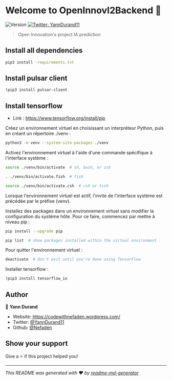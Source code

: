 # Welcome to OpenInnovI2Backend 👋
![Version](https://img.shields.io/badge/version-0.0.1-blue.svg?cacheSeconds=2592000)
[![Twitter: YannDurand11](https://img.shields.io/twitter/follow/YannDurand11.svg?style=social)](https://twitter.com/YannDurand11)

> Open Innovation's project IA prediction

## Install all dependencies

```sh
pip3 install -requirements.txt
```

## Install pulsar client

```sh
!pip3 install pulsar-client
```

## Install tensorflow
* Link : https://www.tensorflow.org/install/pip

Créez un environnement virtuel en choisissant un interpréteur Python, puis en créant un répertoire ./venv :
```sh
python3 -m venv --system-site-packages ./venv
```

Activez l'environnement virtuel à l'aide d'une commande spécifique à l'interface système :
```sh
source ./venv/bin/activate  # sh, bash, or zsh

. ./venv/bin/activate.fish  # fish

source ./venv/bin/activate.csh  # csh or tcsh
```

Lorsque l'environnement virtuel est actif, l'invite de l'interface système est précédée par le préfixe (venv).

Installez des packages dans un environnement virtuel sans modifier la configuration du système hôte. Pour ce faire, commencez par mettre à niveau pip :
```sh
pip install --upgrade pip

pip list  # show packages installed within the virtual environment
```

Pour quitter l'environnement virtuel :
```sh
deactivate  # don't exit until you're done using TensorFlow
```

Installer tensorflow :
```sh
!pip3 install tensorflow_io
```

## Author

👤 **Yann Durand**

* Website: https://codewithnefaden.wordpress.com/
* Twitter: [@YannDurand11](https://twitter.com/YannDurand11)
* Github: [@Nefaden](https://github.com/Nefaden)

## Show your support

Give a ⭐️ if this project helped you!


***
_This README was generated with ❤️ by [readme-md-generator](https://github.com/kefranabg/readme-md-generator)_